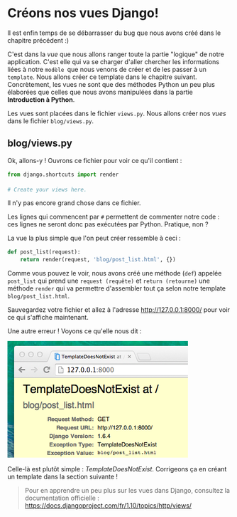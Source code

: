 # Créons nos vues Django!

Il est enfin temps de se débarrasser du bug que nous avons créé dans le chapitre précédent :)

C'est dans la *vue* que nous allons ranger toute la partie "logique" de notre application. C'est elle qui va se charger d'aller chercher les informations liées à notre `modèle `que nous venons de créer et de les passer à un `template`. Nous allons créer ce template dans le chapitre suivant. Concrètement, les vues ne sont que des méthodes Python un peu plus élaborées que celles que nous avons manipulées dans la partie **Introduction à Python**.

Les vues sont placées dans le fichier `views.py`. Nous allons créer nos *vues* dans le fichier `blog/views.py`.

## blog/views.py

Ok, allons-y ! Ouvrons ce fichier pour voir ce qu'il contient :

```python
from django.shortcuts import render

# Create your views here.
```

Il n'y pas encore grand chose dans ce fichier.

Les lignes qui commencent par `#` permettent de commenter notre code : ces lignes ne seront donc pas exécutées par Python. Pratique, non ?

La vue la plus simple que l'on peut créer ressemble à ceci :

```python
def post_list(request):
    return render(request, 'blog/post_list.html', {})
```

Comme vous pouvez le voir, nous avons créé une méthode (`def`) appelée `post_list` qui prend une `request (requête)` et `return (retourne)` une méthode `render` qui va permettre d'assembler tout ça selon notre template `blog/post_list.html`.

Sauvegardez votre fichier et allez à l'adresse http://127.0.0.1:8000/ pour voir ce qui s'affiche maintenant.

Une autre erreur ! Voyons ce qu'elle nous dit :

![Erreur][1]

 [1]: images/error.png

Celle-là est plutôt simple : *TemplateDoesNotExist*. Corrigeons ça en créant un template dans la section suivante !

> Pour en apprendre un peu plus sur les vues dans Django, consultez la documentation officielle : https://docs.djangoproject.com/fr/1.10/topics/http/views/
